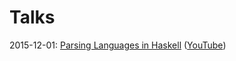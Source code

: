 Talks
=====

2015-12-01: [Parsing Languages in Haskell](https://github.com/blast-hardcheese/talks/tree/hoas) ([YouTube](https://www.youtube.com/watch?v=d36y3NYmxH8))
